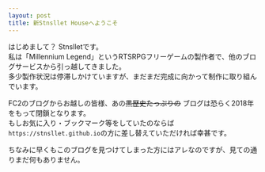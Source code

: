 ```yaml
---
layout: post
title: 新Stnsllet Houseへようこそ
---
```


はじめまして？ Stnslletです。  
私は「Millennium Legend」というRTSRPGフリーゲームの製作者で、他のブログサービスから引っ越してきました。  
多少製作状況は停滞しかけていますが、まだまだ完成に向かって制作に取り組んでいます。  

FC2のブログからお越しの皆様、あの~~黒歴史たっぷりの~~
ブログは恐らく2018年をもって閉鎖となります。  
もしお気に入り・ブックマーク等をしていたのならば
```https://stnsllet.github.io```の方に差し替えていただければ幸甚です。

ちなみに早くもこのブログを見つけてしまった方にはアレなのですが、見ての通りまだ何もありません。
